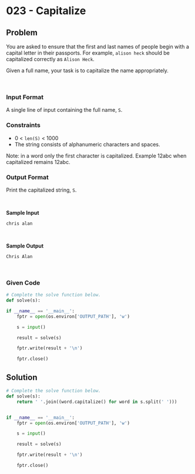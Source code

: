 # 023 - Capitalize

## Problem

You are asked to ensure that the first and last names of people begin with a capital letter in their passports. For example, `alison heck` should be capitalized correctly as `Alison Heck`.

Given a full name, your task is to capitalize the name appropriately.


<br>

### Input Format

A single line of input containing the full name, `S`.


### Constraints


* 0 < `len(S)` < 1000
* The string consists of alphanumeric characters and spaces.

Note: in a word only the first character is capitalized. Example 12abc when capitalized remains 12abc.



### Output Format

Print the capitalized string, `S`.

<br>

**Sample Input**

```
chris alan
```

<br>

**Sample Output**

```
Chris Alan
```



<br>


### Given Code

```python
# Complete the solve function below.
def solve(s):

if __name__ == '__main__':
    fptr = open(os.environ['OUTPUT_PATH'], 'w')

    s = input()

    result = solve(s)

    fptr.write(result + '\n')

    fptr.close()
```


## Solution

```python
# Complete the solve function below.
def solve(s):
    return ' '.join((word.capitalize() for word in s.split(' ')))


if __name__ == '__main__':
    fptr = open(os.environ['OUTPUT_PATH'], 'w')

    s = input()

    result = solve(s)

    fptr.write(result + '\n')

    fptr.close()
```
